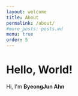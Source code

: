 ```yaml
---
layout: welcome
title: About
permalink: /about/
#more_posts: posts.md
menu: true
order: 5
---
```


# Hello, World!

Hi, I'm **ByeongJun Ahn**
